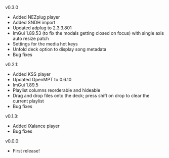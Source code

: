 v0.3.0
- Added NEZplug player
- Added SNDH import
- Updated adplug to 2.3.3.801
- ImGui 1.89.53 (to fix the modals getting closed on focus) with single axis auto resize patch
- Settings for the media hot keys
- Unfold deck option to display song metadata
- Bug fixes

v0.2.1:
- Added KSS player
- Updated OpenMPT to 0.6.10
- ImGui 1.89.5
- Playlist columns reorderable and hideable
- Drag and drop files onto the deck; press shift on drop to clear the current playlist
- Bug fixes

v0.1.3:
- Added iXalance player
- Bug fixes

v0.0.0:
- First release!